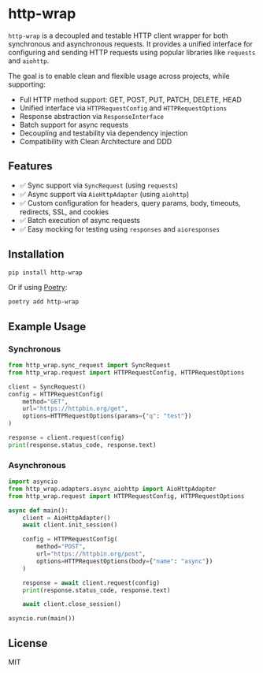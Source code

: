 # http-wrap

`http-wrap` is a decoupled and testable HTTP client wrapper for both synchronous and asynchronous requests. It provides a unified interface for configuring and sending HTTP requests using popular libraries like `requests` and `aiohttp`.

The goal is to enable clean and flexible usage across projects, while supporting:
- Full HTTP method support: GET, POST, PUT, PATCH, DELETE, HEAD
- Unified interface via `HTTPRequestConfig` and `HTTPRequestOptions`
- Response abstraction via `ResponseInterface`
- Batch support for async requests
- Decoupling and testability via dependency injection
- Compatibility with Clean Architecture and DDD

## Features

- ✅ Sync support via `SyncRequest` (using `requests`)
- ✅ Async support via `AioHttpAdapter` (using `aiohttp`)
- ✅ Custom configuration for headers, query params, body, timeouts, redirects, SSL, and cookies
- ✅ Batch execution of async requests
- ✅ Easy mocking for testing using `responses` and `aioresponses`

## Installation

```bash
pip install http-wrap
```

Or if using [Poetry](https://python-poetry.org/):

```bash
poetry add http-wrap
```

## Example Usage

### Synchronous

```python
from http_wrap.sync_request import SyncRequest
from http_wrap.request import HTTPRequestConfig, HTTPRequestOptions

client = SyncRequest()
config = HTTPRequestConfig(
    method="GET",
    url="https://httpbin.org/get",
    options=HTTPRequestOptions(params={"q": "test"})
)

response = client.request(config)
print(response.status_code, response.text)
```

### Asynchronous

```python
import asyncio
from http_wrap.adapters.async_aiohttp import AioHttpAdapter
from http_wrap.request import HTTPRequestConfig, HTTPRequestOptions

async def main():
    client = AioHttpAdapter()
    await client.init_session()

    config = HTTPRequestConfig(
        method="POST",
        url="https://httpbin.org/post",
        options=HTTPRequestOptions(body={"name": "async"})
    )

    response = await client.request(config)
    print(response.status_code, response.text)

    await client.close_session()

asyncio.run(main())
```

## License

MIT
